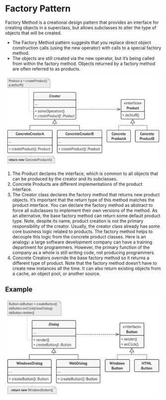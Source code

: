 # Factory Pattern 

Factory Method is a creational design pattern that provides an interface for creating objects in a superclass, but allows subclasses to alter the type of objects that will be created.

- The Factory Method pattern suggests that you replace direct object construction calls (using the new operator) with calls to a special factory method. 
- The objects are still created via the new operator, but it’s being called from within the factory method. Objects returned by a factory method are often referred to as products.


![Structure](./diagram.png)

1. The Product declares the interface, which is common to all objects that can be produced by the creator and its subclasses.
2. Concrete Products are different implementations of the product interface.
3. The Creator class declares the factory method that returns new product objects. It’s important that the return type of this method matches the product interface. You can declare the factory method as abstract to force all subclasses to implement their own versions of the method. As an alternative, the base factory method can return some default product type. Note, despite its name, product creation is not the primary responsibility of the creator. Usually, the creator class already has some core business logic related to products. The factory method helps to decouple this logic from the concrete product classes. Here is an analogy: a large software development company can have a training department for programmers. However, the primary function of the company as a whole is still writing code, not producing programmers.
4. Concrete Creators override the base factory method so it returns a different type of product. Note that the factory method doesn’t have to create new instances all the time. It can also return existing objects from a cache, an object pool, or another source.


## Example

![example](./example.png)